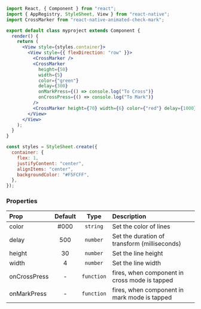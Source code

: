 ```jsx
import React, { Component } from "react";
import { AppRegistry, StyleSheet, View } from "react-native";
import CrossMarker from "react-native-animated-check-mark";

export default class myproject extends Component {
  render() {
    return (
      <View style={styles.container}>
        <View style={{ flexDirection: "row" }}>
          <CrossMarker />
          <CrossMarker
            height={50}
            width={5}
            color={"green"}
            delay={300}
            onMarkPress={() => console.log("To Cross")}
            onCrossPress={() => console.log("To Mark")}
          />
          <CrossMarker height={70} width={6} color={"red"} delay={1000} />
        </View>
      </View>
    );
  }
}

const styles = StyleSheet.create({
  container: {
    flex: 1,
    justifyContent: "center",
    alignItems: "center",
    backgroundColor: "#F5FCFF",
  },
});
```

### Properties

| Prop         | Default |    Type    | Description                                   |
| :----------- | :-----: | :--------: | :-------------------------------------------- |
| color        |  #000   |  `string`  | Set the color of lines                        |
| delay        |   500   |  `number`  | Set the duration of transform (milliseconds)  |
| height       |   30    |  `number`  | Set the line height                           |
| width        |    4    |  `number`  | Set the line width                            |
| onCrossPress |    -    | `function` | fires, when component in cross mode is tapped |
| onMarkPress  |    -    | `function` | fires, when component in mark mode is tapped  |
